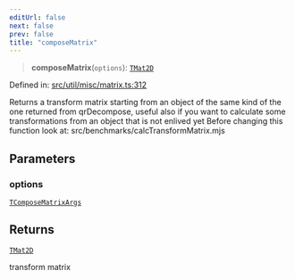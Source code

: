 ```yaml
---
editUrl: false
next: false
prev: false
title: "composeMatrix"
---
```


> **composeMatrix**(`options`): [`TMat2D`](/api/type-aliases/tmat2d/)

Defined in: [src/util/misc/matrix.ts:312](https://github.com/fabricjs/fabric.js/blob/9a792f4b7b8031f02ec7ea4ce8c99f810e45cfec/src/util/misc/matrix.ts#L312)

Returns a transform matrix starting from an object of the same kind of
the one returned from qrDecompose, useful also if you want to calculate some
transformations from an object that is not enlived yet
Before changing this function look at: src/benchmarks/calcTransformMatrix.mjs

## Parameters

### options

[`TComposeMatrixArgs`](/api/fabric/namespaces/util/type-aliases/tcomposematrixargs/)

## Returns

[`TMat2D`](/api/type-aliases/tmat2d/)

transform matrix
